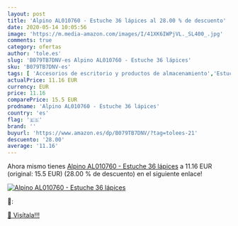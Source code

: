 ```yaml
---
layout: post
title: 'Alpino AL010760 - Estuche 36 lápices al 28.00 % de descuento'
date: 2020-05-14 10:05:56
image: 'https://m.media-amazon.com/images/I/41XK6IWPjVL._SL400_.jpg'
comments: true
category: ofertas
author: 'tole.es'
slug: 'B079TB7DNV-es Alpino AL010760 - Estuche 36 lápices'
sku: 'B079TB7DNV-es'
tags: [ 'Accesorios de escritorio y productos de almacenamiento','Estuches escolares','Herramientas de mano para jardinería','Jardinería','Jardín','Material de oficina','Materiales, organizadores y dispensadores de escritorio','Oficina y papelería','Tijeras de podar para jardinería','alpino','lápices', ]
actualPrice: 11.16 EUR
currency: EUR
price: 11.16
comparePrice: 15.5 EUR
prodname: 'Alpino AL010760 - Estuche 36 lápices'
country: 'es'
flag: '🇪🇸'
brand: ''
buyurl: 'https://www.amazon.es/dp/B079TB7DNV/?tag=tolees-21'
descuento: '28.00'
average: '11.16'
---
```


Ahora mismo tienes [Alpino AL010760 - Estuche 36 lápices](https://www.amazon.es/dp/B079TB7DNV/?tag=tolees-21) a 11.16 EUR (original: 15.5 EUR) (28.00 %  de descuento) en el siguiente enlace!

[![Alpino AL010760 - Estuche 36 lápices](https://m.media-amazon.com/images/I/41XK6IWPjVL._SL400_.jpg)](https://www.amazon.es/dp/B079TB7DNV/?tag=tolees-21)

🔎:


[🛒 Visítala!!!](https://www.amazon.es/dp/B079TB7DNV/?tag=tolees-21)
